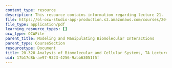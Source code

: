 ```yaml
---
content_type: resource
description: This resource contains information regarding lecture 21.
file: https://ol-ocw-studio-app-production.s3.amazonaws.com/courses/20-320-analysis-of-biomolecular-and-cellular-systems-fall-2012/17b17d8bae97932342569abb63051f5f_MIT20_320F12_Lecture21.pdf
file_type: application/pdf
learning_resource_types: []
ocw_type: OCWFile
parent_title: Modeling and Manipulating Biomolecular Interactions
parent_type: CourseSection
resourcetype: Document
title: 20.320 Analysis of Biomolecular and Cellular Systems, TA Lecture Note 21
uid: 17b17d8b-ae97-9323-4256-9abb63051f5f
---
```

